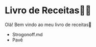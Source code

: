 # Livro de Receitas:man_cook:

Olá! Bem vindo ao meu livro de receitas:wave:

- Strogonoff.md
- Pavê
